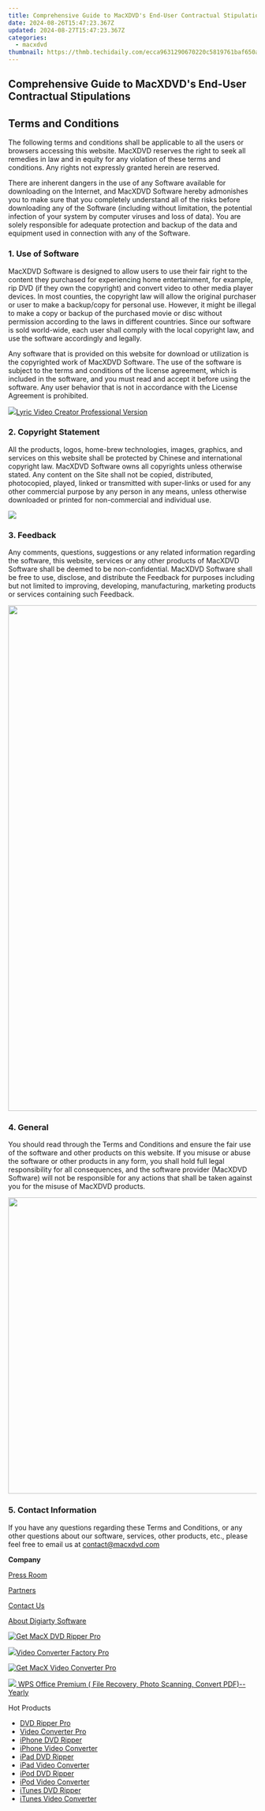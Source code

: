 ```yaml
---
title: Comprehensive Guide to MacXDVD's End-User Contractual Stipulations
date: 2024-08-26T15:47:23.367Z
updated: 2024-08-27T15:47:23.367Z
categories:
  - macxdvd
thumbnail: https://thmb.techidaily.com/ecca9631290670220c5819761baf650aa5dd08f70276ed62c1ed9a3790d42498.jpg
---
```


## Comprehensive Guide to MacXDVD's End-User Contractual Stipulations

## Terms and Conditions

The following terms and conditions shall be applicable to all the users or browsers accessing this website. MacXDVD reserves the right to seek all remedies in law and in equity for any violation of these terms and conditions. Any rights not expressly granted herein are reserved. 

There are inherent dangers in the use of any Software available for downloading on the Internet, and MacXDVD Software hereby admonishes you to make sure that you completely understand all of the risks before downloading any of the Software (including without limitation, the potential infection of your system by computer viruses and loss of data). You are solely responsible for adequate protection and backup of the data and equipment used in connection with any of the Software. 

### 1\. Use of Software

MacXDVD Software is designed to allow users to use their fair right to the content they purchased for experiencing home entertainment, for example, rip DVD (if they own the copyright) and convert video to other media player devices. In most counties, the copyright law will allow the original purchaser or user to make a backup/copy for personal use. However, it might be illegal to make a copy or backup of the purchased movie or disc without permission according to the laws in different countries. Since our software is sold world-wide, each user shall comply with the local copyright law, and use the software accordingly and legally. 

Any software that is provided on this website for download or utilization is the copyrighted work of MacXDVD Software. The use of the software is subject to the terms and conditions of the license agreement, which is included in the software, and you must read and accept it before using the software. Any user behavior that is not in accordance with the License Agreement is prohibited.

<!-- affiliate ads begin -->
<a href="https://secure.2checkout.com/order/checkout.php?PRODS=11224199&QTY=1&AFFILIATE=108875&CART=1"><img src="https://secure.avangate.com/images/merchant/e09fdffe648a30658a9657bbed7b2388/products/copy_boxshot_lyricvideo.png" border="0">Lyric Video Creator Professional Version</a>
<!-- affiliate ads end -->
### 2\. Copyright Statement

All the products, logos, home-brew technologies, images, graphics, and services on this website shall be protected by Chinese and international copyright law. MacXDVD Software owns all copyrights unless otherwise stated. Any content on the Site shall not be copied, distributed, photocopied, played, linked or transmitted with super-links or used for any other commercial purpose by any person in any means, unless otherwise downloaded or printed for non-commercial and individual use. 

<!-- affiliate ads begin -->
<a href="https://shop.copernic.com/order/checkout.php?PRODS=41033095&QTY=1&AFFILIATE=108875&CART=1"><img src="https://secure.2checkout.com/images/merchant/8d30aa96e72440759f74bd2306c1fa3d/Copernic-2023-Affiliate-728x90-Advanced-3YR.png" border="0"></a>
<!-- affiliate ads end -->
###  3\. Feedback

Any comments, questions, suggestions or any related information regarding the software, this website, services or any other products of MacXDVD Software shall be deemed to be non-confidential. MacXDVD Software shall be free to use, disclose, and distribute the Feedback for purposes including but not limited to improving, developing, manufacturing, marketing products or services containing such Feedback.

<!-- affiliate ads begin -->
<a href="https://ephamedtechinc.pxf.io/c/5597632/2097466/26400?prodsku=B700" target="_top" id="2097466"><img src="//a.impactradius-go.com/display-ad/26400-2097466" border="0" alt="" width="2048" height="1024"/></a><img height="0" width="0" src="https://imp.pxf.io/i/5597632/2097466/26400" style="position:absolute;visibility:hidden;" border="0" />
<!-- affiliate ads end -->
### 4\. General

You should read through the Terms and Conditions and ensure the fair use of the software and other products on this website. If you misuse or abuse the software or other products in any form, you shall hold full legal responsibility for all consequences, and the software provider (MacXDVD Software) will not be responsible for any actions that shall be taken against you for the misuse of MacXDVD products.

<!-- affiliate ads begin -->
<a href="https://appsumo.8odi.net/c/5597632/2068416/7443" target="_top" id="2068416"><img src="//a.impactradius-go.com/display-ad/7443-2068416" border="0" alt="" width="1200" height="600"/></a><img height="0" width="0" src="https://appsumo.8odi.net/i/5597632/2068416/7443" style="position:absolute;visibility:hidden;" border="0" />
<!-- affiliate ads end -->
### 5\. Contact Information

If you have any questions regarding these Terms and Conditions, or any other questions about our software, services, other products, etc., please feel free to email us at [contact@macxdvd.com](https://tools.techidaily.com/macxdvd/products/)

**Company**

[Press Room](https://tools.techidaily.com/macxdvd/products/)

[Partners](https://tools.techidaily.com/macxdvd/products/)

[Contact Us](https://tools.techidaily.com/macxdvd/products/)

[About Digiarty Software](https://tools.techidaily.com/macxdvd/products/)

[![Get MacX DVD Ripper Pro](https://www.macxdvd.com/company/../adv/banner-ad1.jpg)](https://www.macxdvd.com/company/../mac-dvd-ripper-pro/buy.htm) 

<!-- affiliate ads begin -->
<a href="https://secure.2checkout.com/order/checkout.php?PRODS=4537547&QTY=1&AFFILIATE=108875&CART=1"><img src="https://secure.avangate.com/images/merchant/4b0a0290ad7df100b77e86839989a75e/products/vcfpro.png" border="0">Video Converter Factory Pro</a>
<!-- affiliate ads end -->
[![Get MacX Video Converter Pro](https://www.macxdvd.com/company/../adv/banner-ad2.jpg)](https://www.macxdvd.com/company/../mac-video-converter-pro/buy.htm) 

<!-- affiliate ads begin -->
<a href="https://secure.2checkout.com/order/checkout.php?PRODS=38729081&QTY=1&AFFILIATE=108875&CART=1"><img src="https://website-prod.cache.wpscdn.com/img/wps-writer-free-word-processor-1x.3d9c80d.png" border="0">
WPS Office Premium ( File Recovery, Photo Scanning, Convert PDF)--Yearly</a>
<!-- affiliate ads end -->
Hot Products

* [DVD Ripper Pro](https://tools.techidaily.com/macxdvd/products/)
* [Video Converter Pro](https://tools.techidaily.com/macxdvd/products/)
* [iPhone DVD Ripper](https://tools.techidaily.com/macxdvd/products/)
* [iPhone Video Converter](https://tools.techidaily.com/macxdvd/products/)
* [iPad DVD Ripper](https://tools.techidaily.com/macxdvd/products/)
* [iPad Video Converter](https://tools.techidaily.com/macxdvd/products/)
* [iPod DVD Ripper](https://tools.techidaily.com/macxdvd/products/)
* [iPod Video Converter](https://tools.techidaily.com/macxdvd/products/)
* [iTunes DVD Ripper](https://tools.techidaily.com/macxdvd/products/)
* [iTunes Video Converter](https://tools.techidaily.com/macxdvd/products/)

<ins class="adsbygoogle"
     style="display:block"
     data-ad-format="autorelaxed"
     data-ad-client="ca-pub-7571918770474297"
     data-ad-slot="1223367746"></ins>



<ins class="adsbygoogle"
     style="display:block"
     data-ad-client="ca-pub-7571918770474297"
     data-ad-slot="8358498916"
     data-ad-format="auto"
     data-full-width-responsive="true"></ins>
